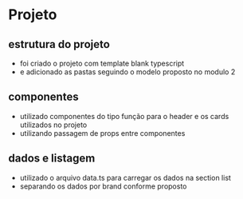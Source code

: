 # Projeto

## estrutura do projeto 
* foi criado o projeto com template blank typescript
* e adicionado as pastas seguindo o modelo proposto no modulo 2

## componentes
* utilizado componentes do tipo função para o header e os cards utilizados no projeto
* utilizando passagem de props entre componentes

## dados e listagem
* utilizado o arquivo data.ts para carregar os dados na section list
* separando os dados por brand conforme proposto

